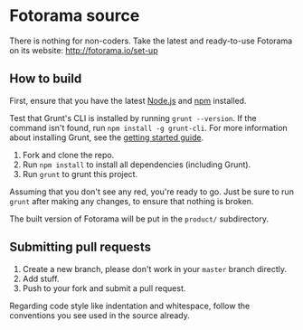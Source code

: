 # Fotorama source

There is nothing for non-coders. Take the latest and ready-to-use Fotorama on its website:
http://fotorama.io/set-up

## How to build
First, ensure that you have the latest [Node.js](http://nodejs.org/) and [npm](http://npmjs.org/) installed.

Test that Grunt's CLI is installed by running `grunt --version`.  If the command isn't found, run `npm install -g grunt-cli`.  For more information about installing Grunt, see the [getting started guide](http://gruntjs.com/getting-started).

1. Fork and clone the repo.
2. Run `npm install` to install all dependencies (including Grunt).
3. Run `grunt` to grunt this project.

Assuming that you don't see any red, you're ready to go. Just be sure to run `grunt` after making any changes, to ensure that nothing is broken.

The built version of Fotorama will be put in the `product/` subdirectory.

## Submitting pull requests
1. Create a new branch, please don't work in your `master` branch directly.
2. Add stuff.
3. Push to your fork and submit a pull request.

Regarding code style like indentation and whitespace, follow the conventions you see used in the source already.
